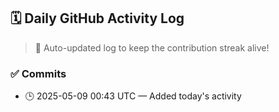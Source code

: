 ## 🗓️ Daily GitHub Activity Log

> 🤖 Auto-updated log to keep the contribution streak alive!

### ✅ Commits

- 🕒 2025-05-09 00:43 UTC — Added today's activity

